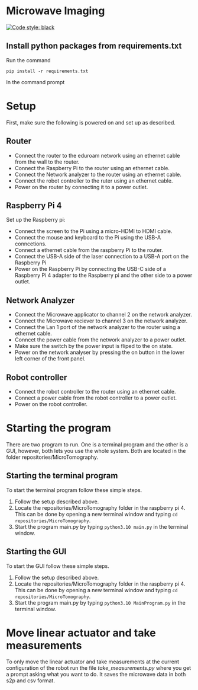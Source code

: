# Microwave Imaging

[![Code style: black](https://img.shields.io/badge/code%20style-black-000000.svg)](https://github.com/psf/black)

## Install python packages from requirements.txt

Run the command

```console
pip install -r requirements.txt
```

In the command prompt

# Setup
First, make sure the following is powered on and set up as described.
## Router
- Connect the router to the eduroam network using an ethernet cable from the wall to the router.
- Connect the Raspberry Pi to the router using an ethernet cable.
- Connect the Network analyzer to the router using an ethernet cable.
- Connect the robot controller to the ruter using an ethernet cable.
- Power on the router by connecting it to a power outlet.

## Raspberry Pi 4
Set up the Raspberry pi:
- Connect the screen to the Pi using a micro-HDMI to HDMI cable.
- Connect the mouse and keyboard to the Pi using the USB-A conncetions.
- Connect a ethernet cable from the raspberry Pi to the router.
- Connect the USB-A side of the laser connection to a USB-A port on the Raspberry Pi
- Power on the Raspberry Pi by connecting the USB-C side of a Raspberry Pi 4 adapter to the Raspberry pi and the other side to a power outlet.

## Network Analyzer
- Connect the Microwave applicator to channel 2 on the network analyzer.
- Connect the Microwave reciever to channel 3 on the network analyzer.
- Connect the Lan 1 port of the network analyzer to the router using a ethernet cable.
- Conncet the power cable from the network analyzer to a power outlet.
- Make sure the switch by the power input is fliped to the on state.
- Power on the network analyser by pressing the on button in the lower left corner of the front panel. 

## Robot controller
- Connect the robot controller to the router using an ethernet cable.
- Connect a power cable from the robot controller to a power outlet.
- Power on the robot controller.

# Starting the program
There are two program to run. One is a terminal program and the other is a GUI, however, both lets you use the whole system. Both are located in the folder repositories/MicroTomography.

## Starting the terminal program
To start the terminal program follow these simple steps.
1. Follow the setup described above.
2. Locate the repositories/MicroTomography folder in the raspberry pi 4. This can be done by opening a new terminal window and typing `cd repositories/MicroTomography`.
3. Start the program main.py by typing `python3.10 main.py` in the terminal window.

## Starting the GUI
To start the GUI follow these simple steps.
1. Follow the setup described above.
2. Locate the repositories/MicroTomography folder in the raspberry pi 4. This can be done by opening a new terminal window and typing `cd repositories/MicroTomography`.
3. Start the program main.py by typing `python3.10 MainProgram.py` in the terminal window.


# Move linear actuator and take measurements
To only move the linear actuator and take measurements at the current configuration of the robot run the file *take_measurements.py* where you get a prompt asking what you want to do. It saves the microwave data in both s2p and csv format.
